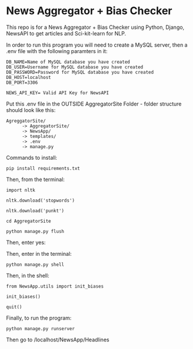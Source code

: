 <h1>News Aggregator + Bias Checker</h1>
This repo is for a News Aggregator + Bias Checker using Python, Django, NewsAPI to get articles and Sci-kit-learn for NLP.

In order to run this program you will need to create a MySQL server, then a .env file with the following paramters in it:
```
DB_NAME=Name of MySQL database you have created
DB_USER=Username for MySQL database you have created
DB_PASSWORD=Password for MySQL database you have created
DB_HOST=localhost
DB_PORT=3306

NEWS_API_KEY= Valid API Key for NewsAPI
```
Put this .env file in the OUTSIDE AggregatorSite Folder - folder structure should look like this:
```
AgreggatorSite/
      -> AggregatorSite/
      -> NewsApp/
      -> templates/
      -> .env
      -> manage.py
```

Commands to install:
```
pip install requirements.txt
```
Then, from the terminal:

```
import nltk

nltk.download('stopwords')

nltk.download('punkt')

cd AggregatorSite

python manage.py flush
```
Then, enter yes:

Then, enter in the terminal:
```
python manage.py shell
```
Then, in the shell:
```
from NewsApp.utils import init_biases

init_biases()

quit()
```
Finally, to run the program:
```
python manage.py runserver
```
Then go to /localhost/NewsApp/Headlines
